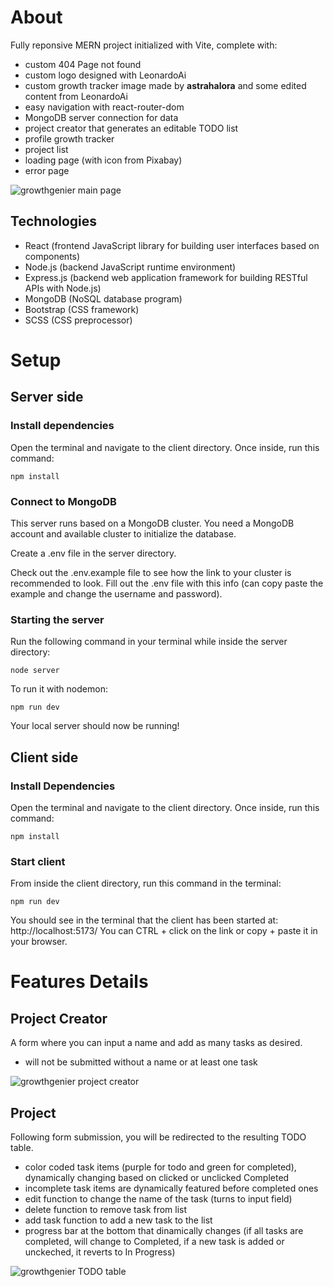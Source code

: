 # About

Fully reponsive MERN project initialized with Vite, complete with:

- custom 404 Page not found
- custom logo designed with LeonardoAi
- custom growth tracker image made by **astrahalora** and some edited content from LeonardoAi 
- easy navigation with react-router-dom
- MongoDB server connection for data
- project creator that generates an editable TODO list
- profile growth tracker
- project list
- loading page (with icon from Pixabay)
- error page

![growthgenier main page](https://images2.imgbox.com/c0/35/K22B7pp9_o.jpg)

## Technologies

- React (frontend JavaScript library for building user interfaces based on components)
- Node.js (backend JavaScript runtime environment)
- Express.js (backend web application framework for building RESTful APIs with Node.js)
- MongoDB (NoSQL database program)
- Bootstrap (CSS framework)
- SCSS (CSS preprocessor)

# Setup

## Server side

### Install dependencies

Open the terminal and navigate to the client directory. Once inside, run this command:

```
npm install
```

### Connect to MongoDB

This server runs based on a MongoDB cluster. You need a MongoDB account and available cluster to initialize the database.

Create a .env file in the server directory.

Check out the .env.example file to see how the link to your cluster is recommended to look. Fill out the .env file with this info (can copy paste the example and change the username and password).

### Starting the server

Run the following command in your terminal while inside the server directory:

```
node server
```

To run it with nodemon:

```
npm run dev
```

Your local server should now be running!

## Client side

### Install Dependencies

Open the terminal and navigate to the client directory. Once inside, run this command:

```
npm install
```

### Start client 

From inside the client directory, run this command in the terminal:

```
npm run dev
```

You should see in the terminal that the client has been started at: http://localhost:5173/
You can CTRL + click on the link or copy + paste it in your browser. 

# Features Details

## Project Creator

A form where you can input a name and add as many tasks as desired. 
- will not be submitted without a name or at least one task

![growthgenier project creator](https://images2.imgbox.com/2d/93/SkUtLtL9_o.jpg)

## Project

Following form submission, you will be redirected to the resulting TODO table. 
- color coded task items (purple for todo and green for completed), dynamically changing based on clicked or unclicked Completed
- incomplete task items are dynamically featured before completed ones
- edit function to change the name of the task (turns to input field)
- delete function to remove task from list
- add task function to add a new task to the list
- progress bar at the bottom that dinamically changes (if all tasks are completed, will change to Completed, if a new task is added or unckeched, it reverts to In Progress)

![growthgenier TODO table](https://images2.imgbox.com/dc/09/azOjG3Va_o.jpg)